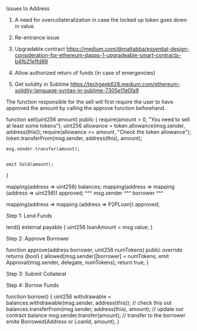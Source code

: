 Issues to Address

1. A need for overcollateralization in case the locked up token goes down in value. 
2. Re-entrance issue
3. Upgradable contract https://medium.com/@maltabba/essential-design-consideration-for-ethereum-dapps-1-upgradeable-smart-contracts-b4fb21e1fd89
4. Allow authorized return of funds (in case of emergencies)


4. Get solidity in Sublime https://techgeek628.medium.com/ethereum-solidity-language-syntax-in-sublime-7305e11e0fa9


The function responsible for the sell will first require the user to have approved the amount by calling the approve function beforehand. 

function sell(uint256 amount) public {
    require(amount > 0, "You need to sell at least some tokens");
    uint256 allowance = token.allowance(msg.sender, address(this));
    require(allowance >= amount, "Check the token allowance");
    token.transferFrom(msg.sender, address(this), amount);
    
    msg.sender.transfer(amount);
    

    emit Sold(amount);
}


mapping(address => uint256) balances;
mapping(address => mapping (address => uint256)) approved;
		^^^ msg.sender 		^^^ borrower	^^^

mapping(address => mapping (address => P2PLoan)) approved;


Step 1: Lend Funds

lend() external payable {
	uint256 loanAmount = msg.value;
}

Step 2: Approve Borrower

function approve(address borrower, uint256 numTokens) public override returns (bool) {
        allowed[msg.sender][borrower] = numTokens;
        emit Approval(msg.sender, delegate, numTokens);
        return true;
    }


Step 3: Submit Collateral

	


Step 4: Borrow Funds

function borrow() {
	uint256 withdrawable = balances.withdrawable(msg.sender, address(this)); // check this out
	balances.transferFrom(msg.sender, address(this), amount); // update our contract balance
    msg.sender.transfer(amount); // transfer to the borrower
    emite Borrowed(Address or LoanId, amount);
}


